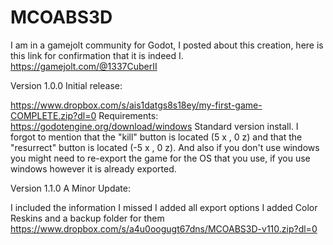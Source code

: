 # MCOABS3D

I am in a gamejolt community for Godot, I posted about this creation, here is this link for confirmation that it is indeed I.
https://gamejolt.com/@1337CuberII

Version 1.0.0 Initial release:

https://www.dropbox.com/s/ais1datgs8s18ey/my-first-game-COMPLETE.zip?dl=0
Requirements:
https://godotengine.org/download/windows
Standard version install.
I forgot to mention that the "kill" button is located (5 x , 0 z) and that the "resurrect" button is located (-5 x , 0 z).
And also if you don't use windows you might need to re-export the game for the OS that you use, if you use windows however it is already exported.

Version 1.1.0 A Minor Update:

I included the information I missed
I added all export options
I added Color Reskins and a backup folder for them
https://www.dropbox.com/s/a4u0oogugt67dns/MCOABS3D-v110.zip?dl=0
